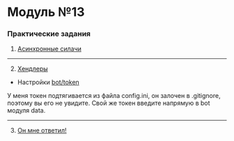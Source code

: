 # Модуль №13
### Практические задания
1) [Асинхронные силачи](module_13_1.py)
___
2) [Хендлеры](module_13_2.py)
* Настройки [bot/token](data.py)

У меня токен подтягивается из файла config.ini, он залочен в .gitignore, поэтому вы его не увидите.
Свой же токен введите напрямую в bot модуля data.
___
3) [Он мне ответил!](module_13_3.py)
